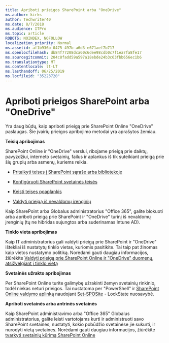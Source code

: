 ```yaml
---
title: Apriboti prieigos SharePoint arba "OneDrive"
ms.author: kirks
author: Techwriter40
ms.date: 8/7/2018
ms.audience: ITPro
ms.topic: article
ROBOTS: NOINDEX, NOFOLLOW
localization_priority: Normal
ms.assetid: af1b936b-0475-497b-a6d3-e671aef7b717
ms.openlocfilehash: db84f77208dca60c6dee98cdb0c7f1ea7fa8fe17
ms.sourcegitcommit: 204c8fadd59a597a18ebde24b3c63fbb656ec1b6
ms.translationtype: MT
ms.contentlocale: lt-LT
ms.lasthandoff: 06/25/2019
ms.locfileid: "35223720"
---
```

# <a name="restrict-access-in-sharepoint-or-onedrive"></a>Apriboti prieigos SharePoint arba "OneDrive"

Yra daug būdų, kaip apriboti prieigą prie SharePoint Online "OneDrive" paslaugas. Šie įvairių prieigos apribojimo metodai yra aprašytos žemiau. 

**Teisių apribojimas**

SharePoint Online ir "OneDrive" verslui, ribojame prieigą prie daiktų, pavyzdžiui, interneto svetainių, failus ir aplankus iš tik suteikiant prieigą prie šių grupių arba asmenų, kuriems reikia.

- [Pritaikyti teises į SharePoint sąraše arba bibliotekoje](https://support.office.com/article/Customize-permissions-for-a-SharePoint-list-or-library-02d770f3-59eb-4910-a608-5f84cc297782)

- [Konfigūruoti SharePoint svetainės teisės](https://docs.microsoft.com/sharepoint/customize-sharepoint-site-permissions)

- [Keisti teises poaplankis](https://support.office.com/article/Change-the-permissions-on-a-subfolder-5427BD7C-F20A-4F75-8CF2-5359DD45A1A6)

- [Valdyti prieigą iš nevaldomų įrenginių](https://docs.microsoft.com/sharepoint/control-access-from-unmanaged-devices)

Kaip SharePoint arba Globalus administratorius "Office 365", galite blokuoti arba apriboti prieigą prie SharePoint ir "OneDrive" turinį iš nevaldomų įrenginių (tų ne hibridas sujungtos arba suderinamas Intune AD).

**Tinklo vieta apribojimas**

Kaip IT administratorius gali valdyti prieigą prie SharePoint ir "OneDrive" ištekliai iš nustatytų tinklo vietas, kuriomis pasitikite. Tai taip pat žinomas kaip vietos nustatymo politiką. Norėdami gauti daugiau informacijos, žiūrėkite [Valdyti prieigą prie SharePoint Online ir "OneDrive" duomenų, atsižvelgiant į tinklo vietą](https://docs.microsoft.com/sharepoint/control-access-based-on-network-location)

**Svetainės užrakto apribojimas** 

Per SharePoint Online turite galimybę užrakinti žemyn svetainių rinkinio, todėl niekas neturi prieigos. Tai nustatoma per "PowerShell" ir [SharePoint Online valdymo aplinką](https://docs.microsoft.com/powershell/sharepoint/sharepoint-online/connect-sharepoint-online?view=sharepoint-ps) naudojant [Set-SPOSite](https://docs.microsoft.com/powershell/module/sharepoint-online/set-sposite?view=sharepoint-ps) - LockState nuosavybė.

**Apriboti svetainės arba antrinės svetainės**

Kaip SharePoint administravimo arba "Office 365" Globalus administratorius, galite leisti vartotojams kurti ir administruoti savo SharePoint svetaines, nustatyti, kokio pobūdžio svetainėse jie sukurti, ir nurodyti vietą svetaines. Norėdami gauti daugiau informacijos, žiūrėkite [tvarkyti svetainių kūrimą SharePoint Online](https://docs.microsoft.com/sharepoint/manage-site-creation)

